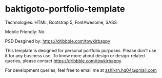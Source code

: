 # baktigoto-portfolio-template

Technologies: HTML, Bootstrap 5, FontAwesome, SASS

Mobile Friendly: No

PSD Desgined by: https://dribbble.com/towkirbappy

This template is designed for personal portfolio purposes. Please don't use it for any business use. To know more about design or design-related queries, please contact https://dribbble.com/towkirbappy. 

For development queries, feel free to email me at ashikrn.hq04@gmail.com

